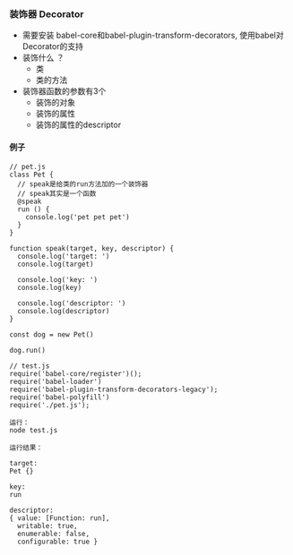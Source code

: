 ### 装饰器 Decorator
* 需要安装 babel-core和babel-plugin-transform-decorators, 使用babel对Decorator的支持
* 装饰什么 ？
  * 类
  * 类的方法
* 装饰器函数的参数有3个
  * 装饰的对象
  * 装饰的属性
  * 装饰的属性的descriptor

#### 例子

```
// pet.js
class Pet {
  // speak是给类的run方法加的一个装饰器
  // speak其实是一个函数
  @speak
  run () {
    console.log('pet pet pet')
  }
}

function speak(target, key, descriptor) {
  console.log('target: ')
  console.log(target)

  console.log('key: ')
  console.log(key)

  console.log('descriptor: ')
  console.log(descriptor)
}

const dog = new Pet() 

dog.run()

// test.js
require('babel-core/register')();
require('babel-loader')
require('babel-plugin-transform-decorators-legacy');
require('babel-polyfill')
require('./pet.js');

运行：
node test.js

运行结果：

target:
Pet {}

key:
run

descriptor:
{ value: [Function: run],
  writable: true,
  enumerable: false,
  configurable: true }

```
